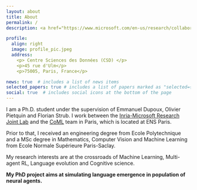 ```yaml
---
layout: about
title: About
permalink: /
description: <a href="https://www.microsoft.com/en-us/research/collaboration/inria-joint-centre/">Inria-Microsoft Research Joint Lab</a>, <a href="https://cognitive-ml.fr/">Ecole Normale Supérieure.</a>

profile:
  align: right
  image: profile_pic.jpeg
  address: 
    <p> Centre Sciences des Données (CSD) </p>
    <p>45 rue d'Ulm</p>
    <p>75005, Paris, France</p>

news: true  # includes a list of news items
selected_papers: true # includes a list of papers marked as "selected={true}"
social: true  # includes social icons at the bottom of the page
---
```


I am a Ph.D. student under the supervision of Emmanuel Dupoux, Olivier Pietquin and Florian Strub. I work between the <a href="https://www.microsoft.com/en-us/research/collaboration/inria-joint-centre/">Inria-Microsoft Research Joint Lab</a> and the <a href="https://cognitive-ml.fr/" target="_blank" rel="noopener noreferrer">CoML</a> team in Paris, which is located at ENS Paris.

Prior to that, I received an engineering degree from Ecole Polytechnique and a MSc degree in Mathematics, Computer Vision and Machine Learning from Ecole Normale Supérieure Paris-Saclay.

My research interests are at the crossroads of Machine Learning, Multi-agent RL, Language evolution and Cognitive science. 

**My PhD project aims at simulating language emergence in population of neural agents.**